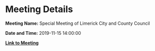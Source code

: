 # Meeting Details

**Meeting Name:** Special Meeting of Limerick City and County Council

**Date and Time:** 2019-11-15 14:00:00

**[Link to Meeting](https://www.limerick.ie/council/whats-on/special-meeting-limerick-city-and-county-council-32)**
